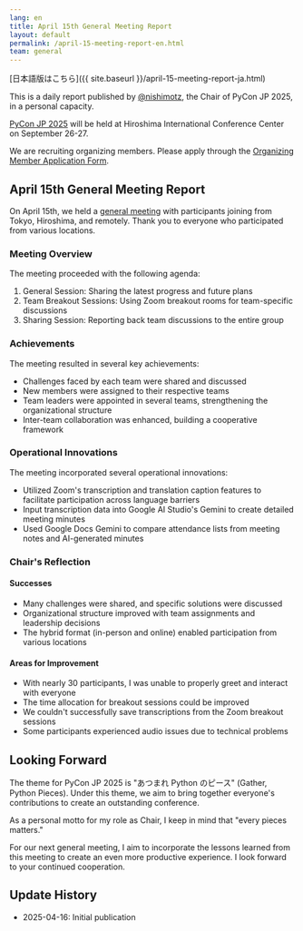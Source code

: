 ```yaml
---
lang: en
title: April 15th General Meeting Report
layout: default
permalink: /april-15-meeting-report-en.html
team: general
---
```


[日本語版はこちら]({{ site.baseurl }}/april-15-meeting-report-ja.html)

This is a daily report published by [@nishimotz](https://d.nishimotz.com/aboutme), the Chair of PyCon JP 2025, in a personal capacity.

[PyCon JP 2025](https://2025.pycon.jp/) will be held at Hiroshima International Conference Center on September 26-27.

We are recruiting organizing members. Please apply through the [Organizing Member Application Form](https://forms.gle/7irqYKhZVj7AY7LfA).



## April 15th General Meeting Report

On April 15th, we held a [general meeting](https://pyconjp-staff.connpass.com/event/350595/) with participants joining from Tokyo, Hiroshima, and remotely. Thank you to everyone who participated from various locations.

### Meeting Overview

The meeting proceeded with the following agenda:

1. General Session: Sharing the latest progress and future plans
2. Team Breakout Sessions: Using Zoom breakout rooms for team-specific discussions
3. Sharing Session: Reporting back team discussions to the entire group

### Achievements

The meeting resulted in several key achievements:

- Challenges faced by each team were shared and discussed
- New members were assigned to their respective teams
- Team leaders were appointed in several teams, strengthening the organizational structure
- Inter-team collaboration was enhanced, building a cooperative framework

### Operational Innovations

The meeting incorporated several operational innovations:

- Utilized Zoom's transcription and translation caption features to facilitate participation across language barriers
- Input transcription data into Google AI Studio's Gemini to create detailed meeting minutes
- Used Google Docs Gemini to compare attendance lists from meeting notes and AI-generated minutes

### Chair's Reflection

#### Successes

- Many challenges were shared, and specific solutions were discussed
- Organizational structure improved with team assignments and leadership decisions
- The hybrid format (in-person and online) enabled participation from various locations

#### Areas for Improvement

- With nearly 30 participants, I was unable to properly greet and interact with everyone
- The time allocation for breakout sessions could be improved
- We couldn't successfully save transcriptions from the Zoom breakout sessions
- Some participants experienced audio issues due to technical problems

## Looking Forward

The theme for PyCon JP 2025 is "あつまれ Python のピース" (Gather, Python Pieces). Under this theme, we aim to bring together everyone's contributions to create an outstanding conference.

As a personal motto for my role as Chair, I keep in mind that "every pieces matters."

For our next general meeting, I aim to incorporate the lessons learned from this meeting to create an even more productive experience. I look forward to your continued cooperation.



## Update History

- 2025-04-16: Initial publication
